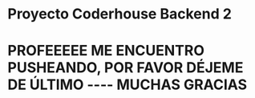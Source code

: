 # Proyecto Coderhouse Backend 2

# PROFEEEEE ME ENCUENTRO PUSHEANDO, POR FAVOR DÉJEME DE ÚLTIMO ---- MUCHAS GRACIAS